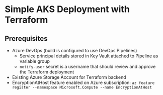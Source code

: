 # Simple AKS Deployment with Terraform

## Prerequisites
- Azure DevOps (build is configured to use DevOps Pipelines)
    - Service principal details stored in Key Vault attached to Pipeline as variable group
    - `notify-user` secret is a username that should review and approve the Terraform deployment
- Existing Azure Storage Account for Terraform backend
- EncryptionAtHost feature enabled on Azure subscription: `az feature register --namespace Microsoft.Compute --name EncryptionAtHost`